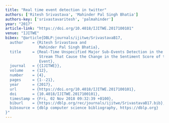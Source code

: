```yaml
---
title: "Real time event detection in twitter"
authors: ['Ritesh Srivastava', 'Mahinder Pal Singh Bhatia']
authors-key: ['srivastavaritesh', 'palmahinder']
year: "2017"
article-link: "https://doi.org/10.4018/IJITWE.2017100101"
venue: "IJITWE"
bibex: "@article{DBLP:journals/ijitwe/SrivastavaB17,
  author    = {Ritesh Srivastava and
               Mahinder Pal Singh Bhatia},
  title     = {Real-Time Unspecified Major Sub-Events Detection in the Twitter Data
               Stream That Cause the Change in the Sentiment Score of the Targeted
               Event},
  journal   = {{IJITWE}},
  volume    = {12},
  number    = {4},
  pages     = {1--21},
  year      = {2017},
  url       = {https://doi.org/10.4018/IJITWE.2017100101},
  doi       = {10.4018/IJITWE.2017100101},
  timestamp = {Fri, 02 Nov 2018 09:32:39 +0100},
  biburl    = {https://dblp.org/rec/journals/ijitwe/SrivastavaB17.bib},
  bibsource = {dblp computer science bibliography, https://dblp.org}
}"
---
```

